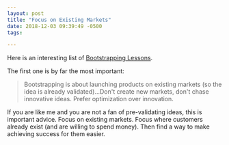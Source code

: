```yaml
---
layout: post
title: "Focus on Existing Markets"
date: 2018-12-03 09:39:49 -0500
tags:

---
```


Here is an interesting list of [Bootstrapping Lessons][1]. 

The first one is by far the most important: 

> Bootstrapping is about launching products on existing markets (so the idea is already validated)...Don't create new markets, don't chase innovative ideas. Prefer optimization over innovation.

If you are like me and you are not a fan of pre-validating ideas, this is important advice. Focus on existing markets. Focus where customers already exist (and are willing to spend money). Then find a way to make achieving success for them easier. 

[1]:https://www.indiehackers.com/@BartBoch/8486be3c6d
